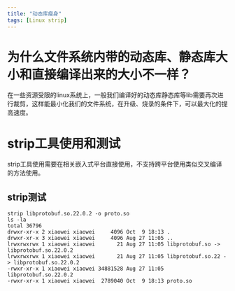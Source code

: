 ```yaml
---
title: "动态库瘦身"
tags: [Linux strip]
---
```



# 为什么文件系统内带的动态库、静态库大小和直接编译出来的大小不一样？
在一些资源受限的linux系统上，一般我们编译好的动态库静态库等lib需要再次进行裁剪，这样能最小化我们的文件系统，在升级、烧录的条件下，可以最大化的提高速度。
# strip工具使用和测试
strip工具使用需要在相关嵌入式平台直接使用，不支持跨平台使用类似交叉编译的方法使用。
## strip测试
    strip libprotobuf.so.22.0.2 -o proto.so
    ls -la
    total 36796
    drwxr-xr-x 2 xiaowei xiaowei     4096 Oct  9 18:13 .
    drwxr-xr-x 3 xiaowei xiaowei     4096 Aug 27 11:05 ..
    lrwxrwxrwx 1 xiaowei xiaowei       21 Aug 27 11:05 libprotobuf.so -> libprotobuf.so.22.0.2
    lrwxrwxrwx 1 xiaowei xiaowei       21 Aug 27 11:05 libprotobuf.so.22 -> libprotobuf.so.22.0.2
    -rwxr-xr-x 1 xiaowei xiaowei 34881528 Aug 27 11:05 libprotobuf.so.22.0.2
    -rwxr-xr-x 1 xiaowei xiaowei  2789040 Oct  9 18:13 proto.so
